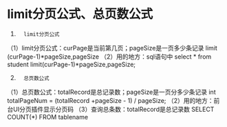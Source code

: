 # limit分页公式、总页数公式

1)       limit分页公式
（1）limit分页公式：curPage是当前第几页；pageSize是一页多少条记录
limit (curPage-1)*pageSize,pageSize
（2）用的地方：sql语句中
select * from student limit(curPage-1)*pageSize,pageSize;

2)       总页数公式
（1）总页数公式：totalRecord是总记录数；pageSize是一页分多少条记录
int totalPageNum = (totalRecord +pageSize - 1) / pageSize;
（2）用的地方：前台UI分页插件显示分页码
（3）查询总条数：totalRecord是总记录数
SELECT COUNT(*) FROM tablename